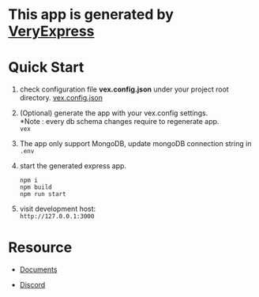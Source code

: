 # This app is generated by [VeryExpress](https://github.com/Justin26l/VeryExpress)

 
# Quick Start

1. check configuration file **vex.config.json** under your project root directory.
[vex.config.json](./vex.config.json)
   
2. (Optional) generate the app with your vex.config settings.  
*Note : every db schema changes require to regenerate app.  
    `vex`  

3. The app only support MongoDB, update mongoDB connection string in `.env`

4. start the generated express app.  
    ```
    npm i  
    npm build    
    npm run start
    ```
5. visit development host:  
   `http://127.0.0.1:3000`

# Resource
- [Documents](https://github.com/Justin26l/VeryExpress/blob/main/README.md)

- [Discord](https://discord.gg/PZGMzDp7)
